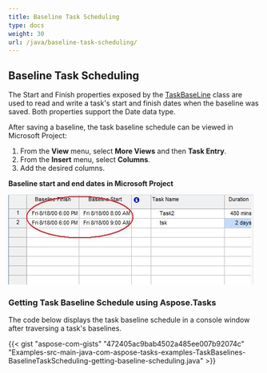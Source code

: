 ```yaml
---
title: Baseline Task Scheduling
type: docs
weight: 30
url: /java/baseline-task-scheduling/
---
```


## **Baseline Task Scheduling**
The Start and Finish properties exposed by the [TaskBaseLine](https://apireference.aspose.com/tasks/java/com.aspose.tasks/TaskBaseLine) class are used to read and write a task's start and finish dates when the baseline was saved. Both properties support the Date data type.

After saving a baseline, the task baseline schedule can be viewed in Microsoft Project:

1. From the **View** menu, select **More Views** and then **Task Entry**.
2. From the **Insert** menu, select **Columns**.
3. Add the desired columns.


**Baseline start and end dates in Microsoft Project** 

![show task baseline start/finish in Microsoft Project](baseline-task-scheduling_1.png)
### **Getting Task Baseline Schedule using Aspose.Tasks**
The code below displays the task baseline schedule in a console window after traversing a task's baselines.

{{< gist "aspose-com-gists" "472405ac9bab4502a485ee007b92074c" "Examples-src-main-java-com-aspose-tasks-examples-TaskBaselines-BaselineTaskScheduling-getting-baseline-scheduling.java" >}}

